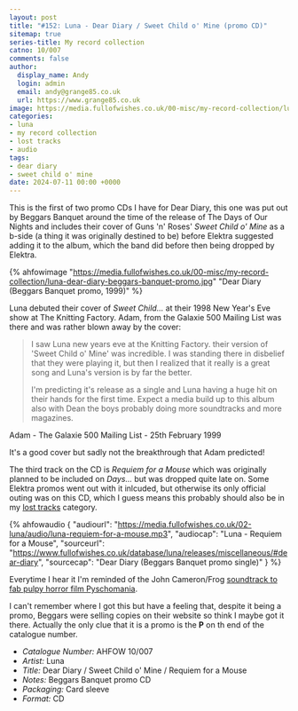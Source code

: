 ```yaml
---
layout: post
title: "#152: Luna - Dear Diary / Sweet Child o' Mine (promo CD)"
sitemap: true
series-title: My record collection
catno: 10/007
comments: false
author:
  display_name: Andy
  login: admin
  email: andy@grange85.co.uk
  url: https://www.grange85.co.uk
image: https://media.fullofwishes.co.uk/00-misc/my-record-collection/luna-dear-diary-beggars-banquet-promo.jpg
categories:
- luna
- my record collection
- lost tracks
- audio
tags:
- dear diary
- sweet child o' mine
date: 2024-07-11 00:00 +0000
---
```

This is the first of two promo CDs I have for Dear Diary, this one was put out by Beggars Banquet around the time of the release of The Days of Our Nights and includes their cover of Guns 'n' Roses' _Sweet Child o' Mine_ as a b-side (a thing it was originally destined to be) before Elektra suggested adding it to the album, which the band did before then being dropped by Elektra.

{% ahfowimage "https://media.fullofwishes.co.uk/00-misc/my-record-collection/luna-dear-diary-beggars-banquet-promo.jpg" "Dear Diary (Beggars Banquet promo, 1999)" %}

Luna debuted their cover of _Sweet Child..._ at their 1998 New Year's Eve show at The Knitting Factory. Adam, from the Galaxie 500 Mailing List was there and was rather blown away by the cover:

<blockquote>
<p>I saw Luna new years eve at the Knitting Factory. their version of 'Sweet
Child o' Mine' was incredible. I was standing there in disbelief that they
were playing it, but then I realized that it really is a great song and
Luna's version is by far the better.</p>

<p>I'm predicting it's release as a single and Luna having a huge hit on their
hands for the first time. Expect a media build up to this album also with
Dean the boys probably doing more soundtracks and more magazines.</p>
</blockquote>
<p class="caption">Adam - The Galaxie 500 Mailing List - 25th February 1999</p>

It's a good cover but sadly not the breakthrough that Adam predicted!

The third track on the CD is _Requiem for a Mouse_ which was originally planned to be included on _Days..._ but was dropped quite late on. Some Elektra promos went out with it inlcuded, but otherwise its only official outing was on this CD, which I guess means this probably should also be in my [lost tracks](/category/lost-tracks/) category.

{% ahfowaudio {
"audiourl": "https://media.fullofwishes.co.uk/02-luna/audio/luna-requiem-for-a-mouse.mp3",
"audiocap": "Luna - Requiem for a Mouse",
"sourceurl": "https://www.fullofwishes.co.uk/database/luna/releases/miscellaneous/#dear-diary",
"sourcecap": "Dear Diary (Beggars Banquet promo single)"
} %}

Everytime I hear it I'm reminded of the John Cameron/Frog [soundtrack to fab pulpy horror film Pyschomania](https://www.youtube.com/watch?v=S9BguJcDJT0).

I can't remember where I got this but have a feeling that, despite it being a promo, Beggars were selling copies on their website so think I maybe got it there. Actually the only clue that it is a promo is the **P** on th end of the catalogue number.

 - *Catalogue Number:* AHFOW 10/007
 - *Artist:* Luna
 - *Title:* Dear Diary / Sweet Child o' Mine / Requiem for a Mouse
 - *Notes:* Beggars Banquet promo CD
 - *Packaging:* Card sleeve
 - *Format:* CD

